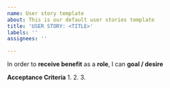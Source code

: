 ```yaml
---
name: User story template
about: This is our default user stories template
title: 'USER STORY: <TITLE>'
labels: ''
assignees: ''

---
```


In order to **receive benefit** as a **role**, I can **goal / desire**

**Acceptance Criteria**
1.
2.
3.
